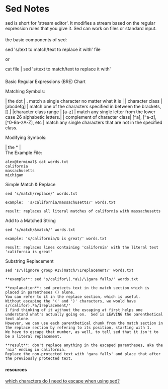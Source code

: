 Sed Notes
=========
####
sed is short for 'stream editor'. It modifies a stream based on the regular expression rules that you give it.  Sed can work on files or standard input.

####
the basic components of sed:

sed 's/text to match/text to replace it with' file

or 

cat file | sed 's/text to match/text to replace it with'

###
Basic Regular Expressions (BRE) Chart

Matching Symbols: 

| the dot | . match a single character no matter what it is |
| character class | [abcdefg] | match one of the characters specified in between the brackets, [].|
|character class range | [a-z] |  match any single letter from the lower case 26 alphabetic letters.|
| complement of character class| [^a], [^a-z], [^0-9a-zA-Z], etc | match any single characters that are not in the specified class.

Modifying Symbols:

| the  * |  
The Example File:

    alex@terminal$ cat words.txt
    california
    massachusetts
    michigan

Simple Match & Replace

    sed 's/match/replace/' words.txt

    example:  's/california/massachusetts/' words.txt

    result: replaces all literal matches of california with massachusetts

Add to a Matched String

    sed 's/match/&match/' words.txt

    example: 's/california/& is great/' words.txt

    result: replaces lines containing 'california' with the literal text 'california is great'
    
Substring Replacement

    sed 's/\(ignore group #1\)match/\1replacement/' words.txt
    
    **example**: sed 's/califor\(.*a\)/\1gara falls/' words.txt
    
    **explanation**: sed protects text in the match section which is placed in parentheses () alone.
    You can refer to it in the replace section, which is useful.
    Without escaping the '(' and ')' characters, we would have s/(califor).*a/1replacement/'
    I find thinking of it without the escaping at first helps one understand what's actually going on.  Sed is LEAVING the parenthetical text alone.
    However, we can use each parenthetical chunk from the match section in the replace section by refering to its position, starting with 1.  
    We have to escape that number, as well, to tell sed that it isn't to be a literal replacement.
    
    **result**: don't replace anything in the escaped parentheses, aka the 'nia' ending in california. 
    Replace the non-protected text with 'gara falls' and place that after the previously protected text.
    

#### resources

[which characters do I need to escape when using sed?](http://unix.stackexchange.com/questions/32907/what-characters-do-i-need-to-escape-when-using-sed-in-a-sh-script)

